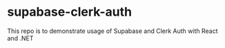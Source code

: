 # supabase-clerk-auth
This repo is to demonstrate usage of Supabase and Clerk Auth with React and .NET
